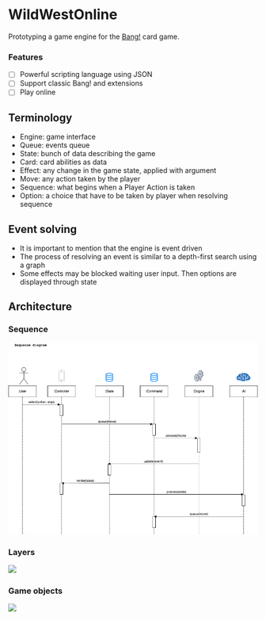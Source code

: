 # WildWestOnline

Prototyping a game engine for the [Bang!](<https://en.wikipedia.org/wiki/Bang!_(card_game)>) card game.

### Features

- [ ] Powerful scripting language using JSON 
- [ ] Support classic Bang! and extensions
- [ ] Play online

## Terminology
- Engine: game interface
- Queue: events queue
- State: bunch of data describing the game
- Card: card abilities as data
- Effect: any change in the game state, applied with argument
- Move: any action taken by the player
- Sequence: what begins when a Player Action is taken
- Option: a choice that have to be taken by player when resolving sequence

## Event solving

- It is important to mention that the engine is event driven
- The process of resolving an event is similar to a depth-first search using a graph 
- Some effects may be blocked waiting user input. Then options are displayed through state

## Architecture

### Sequence

![](docs/sequence.png)

### Layers

![](docs/dependency.png)

### Game objects

![](docs/data_structure.png)
